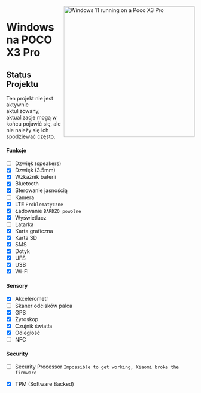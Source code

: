 <img align="right" src="https://github.com/n00b69/woa-vayu/blob/main/vayu.png" width="350" alt="Windows 11 running on a Poco X3 Pro">

# Windows na POCO X3 Pro

## Status Projektu
Ten projekt nie jest aktywnie aktulizowany, aktualizacje mogą w końcu pojawić się, ale nie należy się ich spodziewać często.

#### Funkcje
- [ ] Dzwięk (speakers)
- [x] Dzwięk (3.5mm)
- [X] Wzkaźnik baterii
- [x] Bluetooth
- [x] Sterowanie jasnością
- [ ] Kamera
- [x] LTE ```Problematyczne```
- [x] Ładowanie ```BARDZO powolne```
- [x] Wyświetlacz
- [ ] Latarka
- [x] Karta graficzna
- [x] Karta SD
- [x] SMS
- [x] Dotyk 
- [x] UFS
- [x] USB
- [x] Wi-Fi

#### Sensory
- [x] Akcelerometr
- [ ] Skaner odcisków palca
- [x] GPS
- [x] Żyroskop
- [x] Czujnik światła
- [x] Odległość
- [ ] NFC

#### Security
- [ ] Security Processor ```Impossible to get working, Xiaomi broke the firmware```
- [x] TPM (Software Backed)
      














